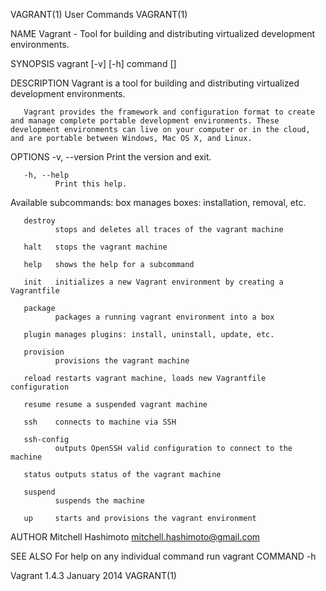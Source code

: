 VAGRANT(1)                                                                                                                                           User Commands                                                                                                                                           VAGRANT(1)

NAME
       Vagrant - Tool for building and distributing virtualized development environments.

SYNOPSIS
       vagrant [-v] [-h] command [<args>]

DESCRIPTION
       Vagrant is a tool for building and distributing virtualized development environments.

       Vagrant provides the framework and configuration format to create and manage complete portable development environments. These development environments can live on your computer or in the cloud, and are portable between Windows, Mac OS X, and Linux.

OPTIONS
       -v, --version
              Print the version and exit.

       -h, --help
              Print this help.

   Available subcommands:
       box    manages boxes: installation, removal, etc.

       destroy
              stops and deletes all traces of the vagrant machine

       halt   stops the vagrant machine

       help   shows the help for a subcommand

       init   initializes a new Vagrant environment by creating a Vagrantfile

       package
              packages a running vagrant environment into a box

       plugin manages plugins: install, uninstall, update, etc.

       provision
              provisions the vagrant machine

       reload restarts vagrant machine, loads new Vagrantfile configuration

       resume resume a suspended vagrant machine

       ssh    connects to machine via SSH

       ssh-config
              outputs OpenSSH valid configuration to connect to the machine

       status outputs status of the vagrant machine

       suspend
              suspends the machine

       up     starts and provisions the vagrant environment

AUTHOR
       Mitchell Hashimoto <mitchell.hashimoto@gmail.com>

SEE ALSO
       For help on any individual command run vagrant COMMAND -h

Vagrant 1.4.3                                                                                                                                         January 2014                                                                                                                                           VAGRANT(1)
